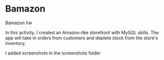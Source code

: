 # Bamazon
Bamazon hw

In this activity, I created an Amazon-like storefront with MySQL skills. The app will take in orders from customers and deplete stock from the store's inventory.

I added screenshots in the screenshots folder
